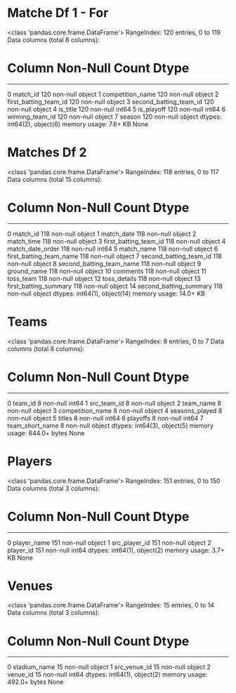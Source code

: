 # Matche Df 1 - For 
<class 'pandas.core.frame.DataFrame'>
RangeIndex: 120 entries, 0 to 119
Data columns (total 8 columns):
 #   Column                  Non-Null Count  Dtype 
---  ------                  --------------  ----- 
 0   match_id                120 non-null    object
 1   competition_name        120 non-null    object
 2   first_batting_team_id   120 non-null    object
 3   second_batting_team_id  120 non-null    object
 4   is_title                120 non-null    int64 
 5   is_playoff              120 non-null    int64 
 6   winning_team_id         120 non-null    object
 7   season                  120 non-null    object
dtypes: int64(2), object(6)
memory usage: 7.6+ KB
None

# Matches Df 2
<class 'pandas.core.frame.DataFrame'>
RangeIndex: 118 entries, 0 to 117
Data columns (total 15 columns):
 #   Column                    Non-Null Count  Dtype 
---  ------                    --------------  ----- 
 0   match_id                  118 non-null    object
 1   match_date                118 non-null    object
 2   match_time                118 non-null    object
 3   first_batting_team_id     118 non-null    object
 4   match_date_order          118 non-null    int64 
 5   match_name                118 non-null    object
 6   first_batting_team_name   118 non-null    object
 7   second_batting_team_id    118 non-null    object
 8   second_batting_team_name  118 non-null    object
 9   ground_name               118 non-null    object
 10  comments                  118 non-null    object
 11  toss_team                 118 non-null    object
 12  toss_details              118 non-null    object
 13  first_batting_summary     118 non-null    object
 14  second_batting_summary    118 non-null    object
dtypes: int64(1), object(14)
memory usage: 14.0+ KB

# Teams 
<class 'pandas.core.frame.DataFrame'>
RangeIndex: 8 entries, 0 to 7
Data columns (total 8 columns):
 #   Column            Non-Null Count  Dtype 
---  ------            --------------  ----- 
 0   team_id           8 non-null      int64 
 1   src_team_id       8 non-null      object
 2   team_name         8 non-null      object
 3   competition_name  8 non-null      object
 4   seasons_played    8 non-null      object
 5   titles            8 non-null      int64 
 6   playoffs          8 non-null      int64 
 7   team_short_name   8 non-null      object
dtypes: int64(3), object(5)
memory usage: 644.0+ bytes
None

# Players
<class 'pandas.core.frame.DataFrame'>
RangeIndex: 151 entries, 0 to 150
Data columns (total 3 columns):
 #   Column         Non-Null Count  Dtype 
---  ------         --------------  ----- 
 0   player_name    151 non-null    object
 1   src_player_id  151 non-null    object
 2   player_id      151 non-null    int64 
dtypes: int64(1), object(2)
memory usage: 3.7+ KB
None

# Venues
<class 'pandas.core.frame.DataFrame'>
RangeIndex: 15 entries, 0 to 14
Data columns (total 3 columns):
 #   Column        Non-Null Count  Dtype 
---  ------        --------------  ----- 
 0   stadium_name  15 non-null     object
 1   src_venue_id  15 non-null     object
 2   venue_id      15 non-null     int64 
dtypes: int64(1), object(2)
memory usage: 492.0+ bytes
None

